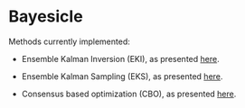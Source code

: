 # Bayesicle

Methods currently implemented:

- Ensemble Kalman Inversion (EKI), as presented [here](https://arxiv.org/abs/1602.02020).

- Ensemble Kalman Sampling (EKS), as presented [here](https://arxiv.org/abs/1903.08866).

- Consensus based optimization (CBO), as presented [here](https://arxiv.org/abs/1604.05648).

